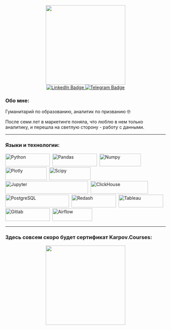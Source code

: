 <div id="header" align="center">
  <img src="https://media.giphy.com/media/v1.Y2lkPTc5MGI3NjExaTJ1NmJxb2RuMmg4cGxkc3YzZnRoOXBzcnZ2em00djc5MXkydmVnNCZlcD12MV9pbnRlcm5hbF9naWZfYnlfaWQmY3Q9Zw/hpXdHPfFI5wTABdDx9/giphy.gif" width="250"/>
</div>

<div id="badges" align="center">
  <a href="https://www.linkedin.com/in/yuliasergeeva/">
    <img src="https://img.shields.io/badge/LinkedIn-blue?style=for-the-badge&logo=linkedin&logoColor=white" alt="LinkedIn Badge"/>
  </a>
  <a href="https://t.me/yulia_sergeevaa">
    <img src="https://img.shields.io/badge/Telegram-deepskyblue?style=for-the-badge&logo=telegram&logoColor=white" alt="Telegram Badge"/>
  </a>
</div>

### Обо мне:
Гуманитарий по образованию, аналитик по призванию 🤓 

После семи лет в маркетинге поняла, что люблю в нем только аналитику, и перешла на светлую сторону - работу с данными. 

---

### Языки и технологии:
<div>
  <img src="https://camo.githubusercontent.com/a82f90224cfb75e682adae9b9f9c3257638d16ecea35001155cac9618d234585/68747470733a2f2f696d672e736869656c64732e696f2f62616467652f707974686f6e2d77686974653f6c6f676f3d707974686f6e267374796c653d666f722d7468652d6261646765" title="Python" alt="Python" width="140" height="40"/>&nbsp;
  <img src="https://camo.githubusercontent.com/6857d3b9486585dd1154240b8c0f540678413e92feb328d69ea3dd54adc2db7d/68747470733a2f2f696d672e736869656c64732e696f2f62616467652f70616e6461732d77686974653f6c6f676f3d70616e646173266c6f676f436f6c6f723d626c7565267374796c653d666f722d7468652d6261646765" title="Pandas" alt="Pandas" width="140" height="40"/>&nbsp;
  <img src="https://camo.githubusercontent.com/035d57202e43b23d27e518e9ee8551bfbdc425a1d58a80d845c77348bf3a4393/68747470733a2f2f696d672e736869656c64732e696f2f62616467652f6e756d70792d77686974653f6c6f676f3d6e756d7079266c6f676f436f6c6f723d626c7565267374796c653d666f722d7468652d6261646765" title="Numpy" alt="Numpy" width="130" height="40"/>&nbsp;
  <img src="https://camo.githubusercontent.com/e96f7ee545b2615b2f3681473e4a521512d94fbbe3bc6c1b357aa34390c7c29c/68747470733a2f2f696d672e736869656c64732e696f2f62616467652f706c6f746c792d77686974653f6c6f676f3d706c6f746c79266c6f676f436f6c6f723d626c7565267374796c653d666f722d7468652d6261646765" title="Plotly" alt="Plotly" width="130" height="40"/>&nbsp;
  <img src="https://camo.githubusercontent.com/c142c549619da86190c32d9c0fac28867482496c63080e69a9d446237a046cc9/68747470733a2f2f696d672e736869656c64732e696f2f62616467652f53636970792d77686974653f6c6f676f3d5363697079266c6f676f436f6c6f723d626c61636b267374796c653d666f722d7468652d6261646765" title="Scipy" alt="Scipy" width="130" height="40"/>&nbsp;
  <img src="https://camo.githubusercontent.com/8bca3edd12b3ff43eb8cdb7d5a0f3be1d4869bb604fb865ed2bc81d8551669aa/68747470733a2f2f696d672e736869656c64732e696f2f62616467652f4a7570797465725f6e6f7465626f6f6b2d77686974653f6c6f676f3d4a757079746572267374796c653d666f722d7468652d6261646765" title="Jupyter" alt="Jupyter" width="260" height="40"/>&nbsp;
  <img src="https://camo.githubusercontent.com/9fa0fedc3f9933e1aa01ab66dbe9980c89cad33a78aa012439c3493d114d4db2/68747470733a2f2f696d672e736869656c64732e696f2f62616467652f436c69636b686f7573652d77686974653f6c6f676f3d436c69636b686f757365267374796c653d666f722d7468652d6261646765" title="ClickHouse" alt="ClickHouse" width="180" height="40"/>&nbsp;
  <img src="https://camo.githubusercontent.com/5a9c6c77cc5b91b4aea7211bfa4b0ad5f571da7d30d6c3114a77478a41a523e2/68747470733a2f2f696d672e736869656c64732e696f2f62616467652f506f737467726553514c2d77686974653f6c6f676f3d506f737467726553514c2673267374796c653d666f722d7468652d6261646765" title="PostgreSQL" alt="PostgreSQL" width="200" height="40"/>&nbsp;
<img src="https://camo.githubusercontent.com/96826bac7ae326599a82e878b78cf1a461f33835495327dc6a2345bbc15b62f4/68747470733a2f2f696d672e736869656c64732e696f2f62616467652f7265646173682d77686974653f6c6f676f3d726564617368266c6f676f436f6c6f723d626c61636b267374796c653d666f722d7468652d6261646765" title="Redash" alt="Redash" width="140" height="40"/>&nbsp;
<img src="https://camo.githubusercontent.com/abfdd5ab48f8da27850c762871c05f60c631f071e40e1763d03816495a915d49/68747470733a2f2f696d672e736869656c64732e696f2f62616467652f5461626c6561752d77686974653f6c6f676f3d5461626c6561752673266c6f676f436f6c6f723d79656c6c6f77267374796c653d666f722d7468652d6261646765" title="Tableau" alt="Tableau" width="140" height="40"/>&nbsp;
<img src="https://img.shields.io/badge/gitlab-white.svg?style=for-the-badge&logo=gitlab&logoColor=black" title="Gitlab" alt="Gitlab" width="140" height="40"/>&nbsp;
<img src="https://camo.githubusercontent.com/68dbf39d1c6aca30ea4383d48c6ba248417a146744391b368576201d197e8ab6/68747470733a2f2f696d672e736869656c64732e696f2f62616467652f416972666c6f772d77686974653f6c6f676f3d416972666c6f77267374796c653d666f722d7468652d6261646765" title="Airflow" alt="Airflow" width="125" height="40"/>&nbsp;
</div>

---

### Здесь совсем скоро будет сертификат Karpov.Courses:

<div id="header" align="center">
  <img src="https://media.giphy.com/media/XEgyEKWCAqMpUrQU4r/giphy.gif" width="250"/>
</div>



<!--
**yulia-sergeevaa/yulia-sergeevaa** is a ✨ _special_ ✨ repository because its `README.md` (this file) appears on your GitHub profile.

Here are some ideas to get you started:

- 🔭 I’m currently working on ...
- 🌱 I’m currently learning ...
- 👯 I’m looking to collaborate on ...
- 🤔 I’m looking for help with ...
- 💬 Ask me about ...
- 📫 How to reach me: ...
- 😄 Pronouns: ...
- ⚡ Fun fact: ...
-->
